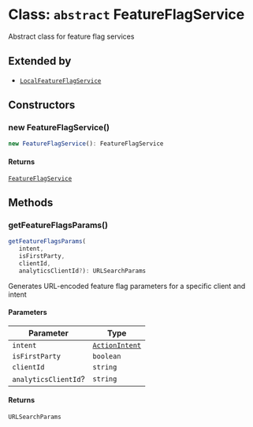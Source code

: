 # Class: `abstract` FeatureFlagService

Abstract class for feature flag services

## Extended by

- [`LocalFeatureFlagService`](../../local-feature-flag-service/classes/local-feature-flag-service.md)

## Constructors

### new FeatureFlagService()

```ts
new FeatureFlagService(): FeatureFlagService
```

#### Returns

[`FeatureFlagService`](../../feature-flag-service/classes/feature-flag-service.md)

## Methods

### getFeatureFlagsParams()

```ts
getFeatureFlagsParams(
   intent, 
   isFirstParty, 
   clientId, 
   analyticsClientId?): URLSearchParams
```

Generates URL-encoded feature flag parameters for a specific client and intent

#### Parameters

| Parameter | Type |
| ------ | ------ |
| `intent` | [`ActionIntent`](../../../../../shared/src/types/action-intent-types/type-aliases/action-intent.md) |
| `isFirstParty` | `boolean` |
| `clientId` | `string` |
| `analyticsClientId`? | `string` |

#### Returns

`URLSearchParams`
